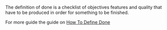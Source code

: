 The definition of done is a checklist of objectives features and quality that have to be produced in order for something to be finished.

For more guide the guide on [How To Define Done](../define-done/)
